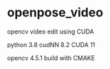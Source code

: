 # openpose_video
opencv video edit using CUDA

python 3.8 cudNN 8.2 CUDA 11

opencv 4.5.1 build with CMAKE
